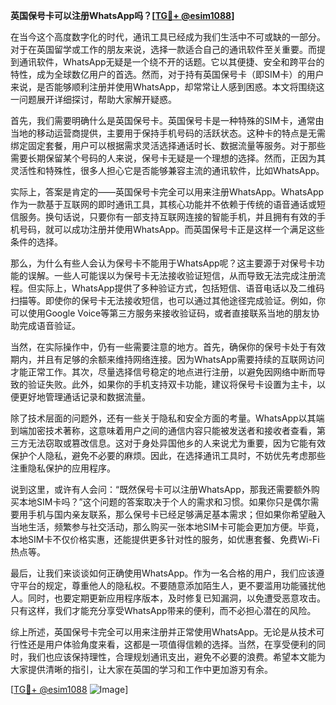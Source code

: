**英国保号卡可以注册WhatsApp吗？[[TG💪+ @esim1088](https://t.me/s/esim1088)]**

在当今这个高度数字化的时代，通讯工具已经成为我们生活中不可或缺的一部分。对于在英国留学或工作的朋友来说，选择一款适合自己的通讯软件至关重要。而提到通讯软件，WhatsApp无疑是一个绕不开的话题。它以其便捷、安全和跨平台的特性，成为全球数亿用户的首选。然而，对于持有英国保号卡（即SIM卡）的用户来说，是否能够顺利注册并使用WhatsApp，却常常让人感到困惑。本文将围绕这一问题展开详细探讨，帮助大家解开疑惑。

首先，我们需要明确什么是英国保号卡。英国保号卡是一种特殊的SIM卡，通常由当地的移动运营商提供，主要用于保持手机号码的活跃状态。这种卡的特点是无需绑定固定套餐，用户可以根据需求灵活选择通话时长、数据流量等服务。对于那些需要长期保留某个号码的人来说，保号卡无疑是一个理想的选择。然而，正因为其灵活性和特殊性，很多人担心它是否能够兼容主流的通讯软件，比如WhatsApp。

实际上，答案是肯定的——英国保号卡完全可以用来注册WhatsApp。WhatsApp作为一款基于互联网的即时通讯工具，其核心功能并不依赖于传统的语音通话或短信服务。换句话说，只要你有一部支持互联网连接的智能手机，并且拥有有效的手机号码，就可以成功注册并使用WhatsApp。而英国保号卡正是这样一个满足这些条件的选择。

那么，为什么有些人会认为保号卡不能用于WhatsApp呢？这主要源于对保号卡功能的误解。一些人可能误以为保号卡无法接收验证短信，从而导致无法完成注册流程。但实际上，WhatsApp提供了多种验证方式，包括短信、语音电话以及二维码扫描等。即使你的保号卡无法接收短信，也可以通过其他途径完成验证。例如，你可以使用Google Voice等第三方服务来接收验证码，或者直接联系当地的朋友协助完成语音验证。

当然，在实际操作中，仍有一些需要注意的地方。首先，确保你的保号卡处于有效期内，并且有足够的余额来维持网络连接。因为WhatsApp需要持续的互联网访问才能正常工作。其次，尽量选择信号稳定的地点进行注册，以避免因网络中断而导致的验证失败。此外，如果你的手机支持双卡功能，建议将保号卡设置为主卡，以便更好地管理通话记录和数据流量。

除了技术层面的问题外，还有一些关于隐私和安全方面的考量。WhatsApp以其端到端加密技术著称，这意味着用户之间的通信内容只能被发送者和接收者查看，第三方无法窃取或篡改信息。这对于身处异国他乡的人来说尤为重要，因为它能有效保护个人隐私，避免不必要的麻烦。因此，在选择通讯工具时，不妨优先考虑那些注重隐私保护的应用程序。

说到这里，或许有人会问：“既然保号卡可以注册WhatsApp，那我还需要额外购买本地SIM卡吗？”这个问题的答案取决于个人的需求和习惯。如果你只是偶尔需要用手机与国内亲友联系，那么保号卡已经足够满足基本需求；但如果你希望融入当地生活，频繁参与社交活动，那么购买一张本地SIM卡可能会更加方便。毕竟，本地SIM卡不仅价格实惠，还能提供更多针对性的服务，如优惠套餐、免费Wi-Fi热点等。

最后，让我们来谈谈如何正确使用WhatsApp。作为一名合格的用户，我们应该遵守平台的规定，尊重他人的隐私权。不要随意添加陌生人，更不要滥用功能骚扰他人。同时，也要定期更新应用程序版本，及时修复已知漏洞，以免遭受恶意攻击。只有这样，我们才能充分享受WhatsApp带来的便利，而不必担心潜在的风险。

综上所述，英国保号卡完全可以用来注册并正常使用WhatsApp。无论是从技术可行性还是用户体验角度来看，这都是一项值得信赖的选择。当然，在享受便利的同时，我们也应该保持理性，合理规划通讯支出，避免不必要的浪费。希望本文能为大家提供清晰的指引，让大家在英国的学习和工作中更加游刃有余。

[[TG💪+ @esim1088](https://t.me/s/esim1088) ![Image](https://i.postimg.cc/4NQfJmqS/Snipaste-2025-05-13-00-14-12.png)]